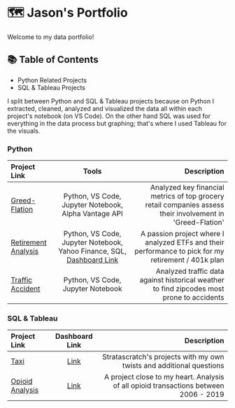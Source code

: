 # 🗺️ Jason's Portfolio

Welcome to my data portfolio! 

## 📚 Table of Contents

- Python Related Projects
- SQL & Tableau Projects
  
I split between Python and SQL & Tableau projects because on Python I extracted, cleaned, analyzed and visualized the data all within each project's notebook (on VS Code). On the other hand SQL was used for everything in the data process but graphing; that's where I used Tableau for the visuals.

### Python

| Project Link | Tools | Description |
|:-----------|:------------:|------------:|
| [Greed-Flation](https://github.com/JasonSTLee/Greed-Flation) | Python, VS Code, Jupyter Notebook, Alpha Vantage API | Analyzed key financial metrics of top grocery retail companies assess their involvement in 'Greed-Flation' |
| [Retirement Analysis](https://github.com/JasonSTLee/Retirement-Analysis) | Python, VS Code, Jupyter Notebook, Yahoo Finance, SQL, [Dashboard Link](https://public.tableau.com/app/profile/jason.lee2654/viz/ETFResearchProject/Dashboard1) | A passion project where I analyzed ETFs and their performance to pick for my retirement / 401k plan |
| [Traffic Accident](https://github.com/JasonSTLee/Traffic-Accidents-Analysis) | Python, VS Code, Jupyter Notebook | Analyzed traffic data against historical weather to find zipcodes most prone to accidents |


### SQL & Tableau

| Project Link | Dashboard Link | Description |
|:-----------|:------------:|------------:|
| [Taxi](https://github.com/JasonSTLee/Taxi-Project) | [Link](https://public.tableau.com/app/profile/jason.lee2654/viz/Taxi_projectDistanceHistogram/final_dashboard) | Stratascratch's projects with my own twists and additional questions |
| [Opioid Analysis](https://github.com/JasonSTLee/Opioid-Project) | [Link](https://public.tableau.com/app/profile/jason.lee2654/viz/OpioidAnalysis_17184034804720/opioiddashboard-v4) | A project close to my heart. Analysis of all opioid transactions between 2006 - 2019 |
